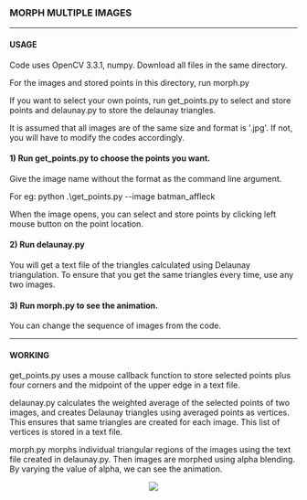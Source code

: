 ### MORPH MULTIPLE IMAGES
--------------------------------------------------------------------------

#### USAGE
Code uses OpenCV 3.3.1, numpy.
Download all files in the same directory.

For the images and stored points in this directory, run morph.py


If you want to select your own points, run get_points.py to select and store points and delaunay.py to store the delaunay triangles.

It is assumed that all images are of the same size and format is '.jpg'. If not, you will have to modify the codes accordingly.

#### 1) Run get_points.py to choose the points you want.
   
   Give the image name without the format as the command line argument. 
   
   For eg:  python .\get_points.py --image batman_affleck
   
   When the image opens, you can select and store points by clicking left mouse button on the point location.


#### 2) Run delaunay.py
   
   You will get a text file of the triangles calculated using Delaunay triangulation. To ensure that you get the same triangles every time, use any two images.
   
#### 3) Run morph.py to see the animation.
   
   You can change the sequence of images from the code.

--------------------------------------------------------------------------

#### WORKING

get_points.py uses a mouse callback function to store selected points plus four corners and the midpoint of the upper edge in a text file.

delaunay.py calculates the weighted average of the selected points of two images, and creates Delaunay triangles using averaged points as vertices. This ensures that same triangles are created for each image. This list of vertices is stored in a text file.

morph.py morphs individual triangular regions of the images using the text file created in delaunay.py. Then images are morphed using alpha blending. By varying the value of alpha, we can see the animation.

<p align="center">
   <img src="https://user-images.githubusercontent.com/37167529/42116605-dbdc8b22-7bac-11e8-8f29-4ee8b60c976f.jpg"/>
</p>
